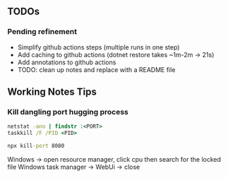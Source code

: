 ﻿## TODOs

### Pending refinement
- Simplify github actions steps (multiple runs in one step)
- Add caching to github actions (dotnet restore takes ~1m-2m -> 21s)
- Add annotations to github actions
- TODO: clean up notes and replace with a README file

## Working Notes Tips

### Kill dangling port hugging process
```cmd
netstat -ano | findstr :<PORT>
taskkill /F /PID <PID>

npx kill-port 8080
```

Windows -> open resource manager, click cpu then search for the locked file
Windows task manager -> WebUi -> close
